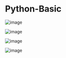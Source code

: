 # Python-Basic

        
![image](https://github.com/ChenJustIT/Python-Basic/assets/150026038/f78f80bc-14dd-4220-856d-8b4d500705fa)


![image](https://github.com/ChenJustIT/Python-Basic/assets/150026038/47fbced9-1654-4891-9966-3bde59584764)


![image](https://github.com/ChenJustIT/Python-Basic/assets/150026038/f8d65554-8b2d-42aa-9967-d344afd31f1f)


![image](https://github.com/ChenJustIT/Python-Basic/assets/150026038/a36f7597-cbe2-40f6-b2d8-cd2ddffedd06)











